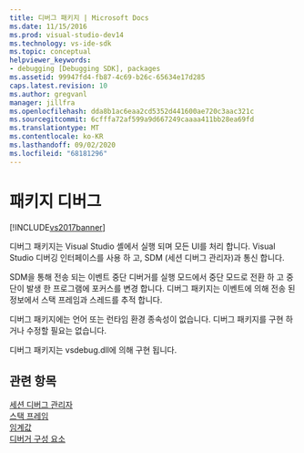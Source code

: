 ```yaml
---
title: 디버그 패키지 | Microsoft Docs
ms.date: 11/15/2016
ms.prod: visual-studio-dev14
ms.technology: vs-ide-sdk
ms.topic: conceptual
helpviewer_keywords:
- debugging [Debugging SDK], packages
ms.assetid: 99947fd4-fb87-4c69-b26c-65634e17d285
caps.latest.revision: 10
ms.author: gregvanl
manager: jillfra
ms.openlocfilehash: dda8b1ac6eaa2cd5352d441600ae720c3aac321c
ms.sourcegitcommit: 6cfffa72af599a9d667249caaaa411bb28ea69fd
ms.translationtype: MT
ms.contentlocale: ko-KR
ms.lasthandoff: 09/02/2020
ms.locfileid: "68181296"
---
```

# <a name="debug-package"></a>패키지 디버그
[!INCLUDE[vs2017banner](../../includes/vs2017banner.md)]

디버그 패키지는 Visual Studio 셸에서 실행 되며 모든 UI를 처리 합니다. Visual Studio 디버깅 인터페이스를 사용 하 고, SDM (세션 디버그 관리자)과 통신 합니다.  
  
 SDM을 통해 전송 되는 이벤트 중단 디버거를 실행 모드에서 중단 모드로 전환 하 고 중단이 발생 한 프로그램에 포커스를 변경 합니다. 디버그 패키지는 이벤트에 의해 전송 된 정보에서 스택 프레임과 스레드를 추적 합니다.  
  
 디버그 패키지에는 언어 또는 런타임 환경 종속성이 없습니다. 디버그 패키지를 구현 하거나 수정할 필요는 없습니다.  
  
 디버그 패키지는 vsdebug.dll에 의해 구현 됩니다.  
  
## <a name="see-also"></a>관련 항목  
 [세션 디버그 관리자](../../extensibility/debugger/session-debug-manager.md)   
 [스택 프레임](../../extensibility/debugger/stack-frames.md)   
 [임계값](../../extensibility/debugger/threads.md)   
 [디버거 구성 요소](../../extensibility/debugger/debugger-components.md)
